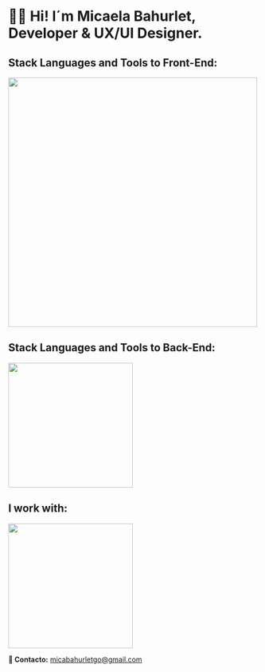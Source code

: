 <h1 style="font-weight: bold;" align="start" >👋🏽 Hi! I´m Micaela Bahurlet, <br />  Developer & UX/UI Designer. </h1> 


<td/>
<!--Languages and Tools Section Front-->       
<h2 align="start">Stack Languages and Tools to Front-End:</h2> 
<p align="start">
<img width="500px"  src="https://skillicons.dev/icons?i=html,css,sass,js,react,typescript,vite,bootstrap,styledcomponents,nodejs,figma,ps,perline=10"  />
</p>


<!--Languages and Tools Section Back-->       
<h2 align="start">Stack Languages and Tools to Back-End:</h2> 
<p align="start">
<img width="250px"  src="https://skillicons.dev/icons?i=nodejs,express,mongo,postman,perline=10"  />
</p>


<!--Work to-->       
<h2 align="start">I work with:</h2> 
<p align="start">
<img width="250px"  src="https://skillicons.dev/icons?i=apple,vscode,wordpress,git,github,vercel,perline=10"  />
</p>

<strong>	&#128233; Contacto:</strong> micabahurletgo@gmail.com 

   





